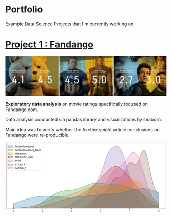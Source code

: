 # Portfolio
Example Data Science Projects that I'm currently working on

# [Project 1 : Fandango](https://github.com/musster/Fandango)


![](https://raw.githubusercontent.com/musster/Portfolio/eb94728da192976b92da23584622436bc6b3dd0b/images/f3.jpg)

**Exploratory data analysis** on movie ratings specifically focused on Fandango.com. 

Data analysis conducted via pandas library and visualizations by seaborn.

Main idea was to verify whether the fivethirtyeight article conclusions on Fandango were re-producible.

![](https://github.com/musster/Portfolio/blob/main/images/f1.jpg)


